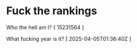 # Fuck the rankings

Who the hell am I?
{ 15231564 }

What fucking year is it?
[ 2025-04-05T01:36:40Z ]
